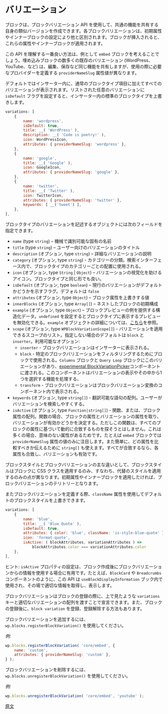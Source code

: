 <!--
# Variations
 -->
# バリエーション

<!--
Block Variations is the API that allows a block to have similar versions of it, but all these versions share some common functionality. Each block variation is differentiated from the others by setting some initial attributes or inner blocks. Then at the time when a block is inserted these attributes and/or inner blocks are applied.
 -->
ブロックは、ブロックバリエーション API を使用して、共通の機能を共有する自身の類似バージョンを作成できます。各ブロックバリエーションは、初期属性やインナーブロックの設定により他と区別されます。ブロックが挿入されると、これらの属性やインナーブロックが適用されます。

<!--
A great way to understand this API better is by using the `embed` block as an example. The numerous existing variations for embed (WordPress, Youtube, etc..) share the same functionality for editing, saving, and so on, but their basic difference is the `providerNameSlug` attribute's value, which defines the provider that needs to be used.
 -->
この API を理解する一番良い方法は、例として `embed` ブロックを考えることでしょう。埋め込みブロックの数多くの既存のバリエーション (WordPress、YouTube、など) は、編集、保存など同じ機能を共有しますが、使用の際に必要なプロバイダーを定義する `providerNameSlug` 属性値が異なります。

<!--
By default, all variations will show up in the Inserter in addition to the regular block type item. However, setting the `isDefault` flag for any of the variations listed will override the regular block type in the Inserter.
 -->
デフォルトではインサーター内に、通常のブロックタイプ項目に加えてすべてのバリエーションが表示されます。リストされた任意のバリエーションに `isDefault` フラグを設定すると、インサーター内の標準のブロックタイプを上書きします。

```js
variations: [
	{
		name: 'wordpress',
		isDefault: true,
		title: __( 'WordPress' ),
		description: __( 'Code is poetry!' ),
		icon: WordPressIcon,
		attributes: { providerNameSlug: 'wordpress' },
	},
	{
		name: 'google',
		title: __( 'Google' ),
		icon: GoogleIcon,
		attributes: { providerNameSlug: 'google' },
	},
	{
		name: 'twitter',
		title: __( 'Twitter' ),
		icon: TwitterIcon,
		attributes: { providerNameSlug: 'twitter' },
		keywords: [ __('tweet') ],
	},
],
```

<!--
An object describing a variation defined for the block type can contain the following fields:
 -->
ブロックタイプのバリエーションを記述するオブジェクトには次のフィールドを指定できます。

<!--
-   `name` (type `string`) – The unique and machine-readable name.
-   `title` (type `string`) – A human-readable variation title.
-   `description` (optional, type `string`) – A detailed variation description.
-   `category` (optional, type `string`) - A category classification, used in search interfaces to arrange block types by category.
-   `icon` (optional, type `string` | `Object`) – An icon helping to visualize the variation. It can have the same shape as the block type.
-   `isDefault` (optional, type `boolean`) – Indicates whether the current variation is the default one. Defaults to `false`.
-   `attributes` (optional, type `Object`) – Values that override block attributes.
-   `innerBlocks` (optional, type `Array[]`) – Initial configuration of nested blocks.
-   `example` (optional, type `Object`) – Example provides structured data for the block preview. You can set to `undefined` to disable the preview shown for the block type. For more details about the `example` object [see here](https://developer.wordpress.org/block-editor/reference-guides/block-api/block-registration/#example-optional).
-   `scope` (optional, type `WPBlockVariationScope[]`) - the list of scopes where the variation is applicable. When not provided, it defaults to `block` and `inserter`. Available options:
    -   `inserter` - Block Variation is shown on the inserter.
    -   `block` - Used by blocks to filter specific block variations. `Columns` and `Query Loop` blocks have such variations and are passed to the [experimental BlockVariationPicker](https://github.com/WordPress/gutenberg/blob/HEAD/packages/block-editor/src/components/block-variation-picker/README.md) component, which is handling the displaying of variations and the ability to select one from them.
    -   `transform` - Block Variation will be shown in the component for Block Variations transformations.
-   `keywords` (optional, type `string[]`) - An array of terms (which can be translated) that help users discover the variation while searching.
-   `isActive` (optional, type `Function|string[]`) - This can be a function or an array of block attributes. Function that accepts a block's attributes and the variation's attributes and determines if a variation is active. This function doesn't try to find a match dynamically based on all block's attributes, as in many cases some attributes are irrelevant. An example would be for `embed` block where we only care about `providerNameSlug` attribute's value. We can also use a `string[]` to tell which attributes should be compared as a shorthand. Each attributes will be matched and the variation will be active if all of them are matching.
 -->
- `name` (type `string`) – 機械で識別可能な固有の名前
- `title` (type `string`) – ユーザー向けのバリエーションのタイトル
- `description` (オプション, type `string`) – 詳細なバリエーションの説明
- `category` (オプション, type `string`) - カテゴリーの分類。検索インターフェース内で、ブロックタイプのカテゴリーごとの配置に使用される。
- `icon` (オプション, type `String` | `Object`) – バリエーションの視覚化を助けるアイコン。ブロックタイプと同じ形でも良い。
- `isDefault` (オプション, type `boolean`) – 現行のバリエーションがデフォルトかどうかを示すフラグ。デフォルトは `false`
- `attributes` (オプション, type `Object`) – ブロック属性を上書きする値
- `innerBlocks` (オプション, type `Array[]`) – ネストしたブロックの初期構成
- `example` (オプション, type `Object`) – ブロックプレビューの例を提供する構造化データ。`undefined` を設定するとブロックタイプに表示するプレビューを無効化できる。`example` オブジェクトの詳細については、[こちら](https://developer.wordpress.org/block-editor/reference-guides/block-api/block-registration/#example-optional)を参照。
- `scope` (オプション, type `WPBlockVariationScope[]`) - バリエーションを適用できるスコープのリスト。指定しない場合のデフォルトは `block` と `inserter`。利用可能なオプション:
	- `inserter` - ブロックバリエーションはインサーターに表示される。
	- `block` - 特定のブロックバリエーションをフィルタリングするためにブロックで使用される。`Columns` ブロックと `Query Loop` ブロックにこのバリエーションがあり、[experimental BlockVariationPicker](https://github.com/WordPress/gutenberg/blob/HEAD/packages/block-editor/src/components/block-variation-picker/README.md)コンポーネントに渡される。このコンポーネントはバリエーションの表示やその中から1つを選択する機能を処理する、
	- `transform` - ブロックバリエーションはブロックバリエーション変換のコンポーネント内で表示される。
- `keywords` (オプション, type `string[]`) - 翻訳可能な語句の配列。ユーザーがバリエーションを検索しやすくする。
- `isActive` (オプション, type `Function|string[]`) - 関数、または、ブロック属性の配列。関数の場合、ブロックの属性とバリエーションの属性を取り、バリエーションが有効かどうかを決定する。ただしこの関数は、すべてのブロックの属性に基づいて動的に合致するものを探そうとはしません。これは多くの場合、意味のない属性があるためです。たとえば `embed` ブロックでは `providerNameSlug` 属性の値のみに注目します。また簡単に、どの属性を比較すべきか伝えるために `string[]` も使えます。すべてが合致するなら、各属性も合致し、バリエーションも有効です。

<!--
The main difference between block styles and block variations is that a block style just applies a CSS class to the block, so it can be styled in an alternative way. If we want to apply initial attributes or inner blocks, we fall in block variation territory.
 -->
ブロックスタイルとブロックバリエーションの主な違いとして、ブロックスタイルはブロックに CSS クラスを適用するのみ、すなわち、代替のスタイルを適用するのみの点が異なります。初期属性やインナーブロックを適用したければ、ブロックバリエーションのテリトリーとなります。

<!--
It's also possible to override the default block style using the `className` attribute when defining block variations.
 -->
またブロックバリエーションを定義する際、`className` 属性を使用してデフォルトのブロックスタイルを上書きできます。

```js
variations: [
	{
		name: 'blue',
		title: __( 'Blue Quote' ),
		isDefault: true,
		attributes: { color: 'blue', className: 'is-style-blue-quote' },
		icon: 'format-quote',
		isActive: ( blockAttributes, variationAttributes ) =>
			blockAttributes.color === variationAttributes.color
	},
],

```
<!--
It's worth mentioning that setting the `isActive` property can be useful for cases you want to use information from the block variation, after a block's creation. For example, this API is used in `useBlockDisplayInformation` hook to fetch and display proper information on places like the `BlockCard` or `Breadcrumbs` components.
 -->
ヒント: `isActive` プロパティの設定は、ブロック作成後にブロックバリエーションからの情報を使用する場合に有用です。たとえば、`BlockCard` や `Breadcrumbs` コンポーネントのように、この API は `useBlockDisplayInformation` ブック内で使用され、その場で適切な情報を取得し、表示します。

<!--
Block variations can be declared during a block's registration by providing the `variations` key with a proper array of variations, as defined above. In addition, there are ways to register and unregister a `block variation` for a block, after its registration.
 -->
ブロックバリエーションはブロックの登録の際に、上で見たような `variations` キーと適切なバリエーションの配列を渡すことで宣言できます。また、ブロックの登録後に、`block variation` を登録、登録解除する方法もあります。

<!--
To add a block variation use `wp.blocks.registerBlockVariation()`.
 -->
ブロックバリエーションを追加するには、`wp.blocks.registerBlockVariation()` を使用してください。

<!--
_Example:_
 -->
_例:_

```js
wp.blocks.registerBlockVariation( 'core/embed', {
	name: 'custom',
	attributes: { providerNameSlug: 'custom' },
} );
```

<!--
To remove a block variation use `wp.blocks.unregisterBlockVariation()`.
 -->
ブロックバリエーションを削除するには、`wp.blocks.unregisterBlockVariation()` を使用してください。

<!--
_Example:_
 -->
_例:_

```js
wp.blocks.unregisterBlockVariation( 'core/embed', 'youtube' );
```

[原文](https://github.com/WordPress/gutenberg/blob/trunk/docs/reference-guides/block-api/block-variations.md)

